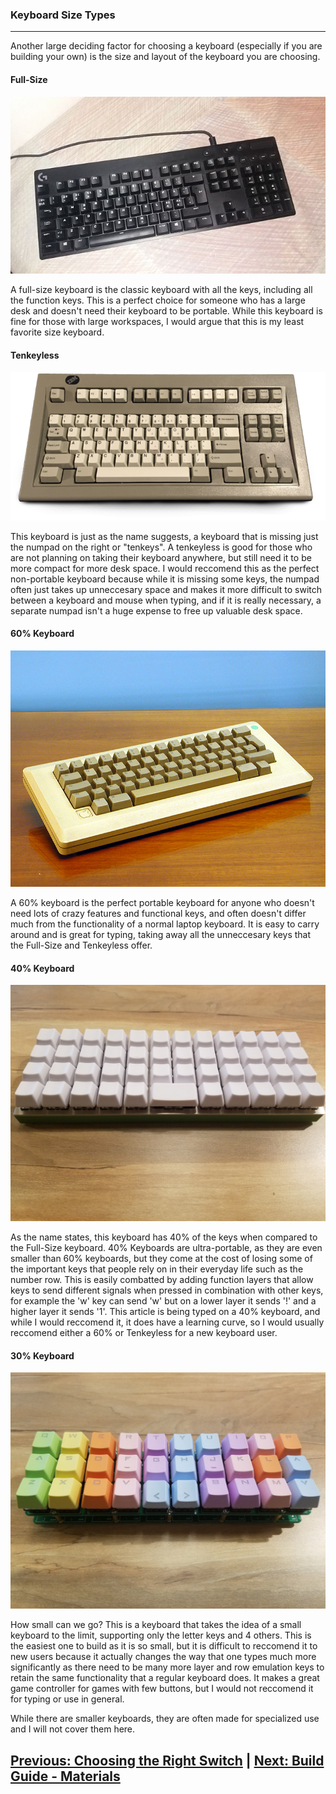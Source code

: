 ### Keyboard Size Types ###
---
Another large deciding factor for choosing a keyboard (especially if you are building your own) is the size and layout of the keyboard you are choosing.

#### Full-Size ####
![Full Size Keyboard](images/FullSizeKeyboard.jpg)

A full-size keyboard is the classic keyboard with all the keys, including all the function keys. This is a perfect choice for someone who has a large desk and doesn't need their keyboard to be portable. While this keyboard is fine for those with large workspaces, I would argue that this is my least favorite size keyboard.

#### Tenkeyless ####
![Tenkeyless](images/TenkeylessKeyboard.png)

This keyboard is just as the name suggests, a keyboard that is missing just the numpad on the right or "tenkeys". A tenkeyless is good for those who are not planning on taking their keyboard anywhere, but still need it to be more compact for more desk space. I would reccomend this as the perfect non-portable keyboard because while it is missing some keys, the numpad often just takes up unneccesary space and makes it more difficult to switch between a keyboard and mouse when typing, and if it is really necessary, a separate numpad isn't a huge expense to free up valuable desk space.

#### 60% Keyboard ####
![60% Keyboard](images/60PercentKeyboard.jpg)

A 60% keyboard is the perfect portable keyboard for anyone who doesn't need lots of crazy features and functional keys, and often doesn't differ much from the functionality of a normal laptop keyboard. It is easy to carry around and is great for typing, taking away all the unneccesary keys that the Full-Size and Tenkeyless offer. 

#### 40% Keyboard ####
![40% Keyboard](images/40PercentKeyboard.jpg)

As the name states, this keyboard has 40% of the keys when compared to the Full-Size keyboard. 40% Keyboards are ultra-portable, as they are even smaller than 60% keyboards, but they come at the cost of losing some of the important keys that people rely on in their everyday life such as the number row. This is easily combatted by adding function layers that allow keys to send different signals when pressed in combination with other keys, for example the 'w' key can send 'w' but on a lower layer it sends '!' and a higher layer it sends '1'. This article is being typed on a 40% keyboard, and while I would reccomend it, it does have a learning curve, so I would usually reccomend either a 60% or Tenkeyless for a new keyboard user.

#### 30% Keyboard ####
![30% Keyboard](images/30PercentKeyboard.jpg)

How small can we go? This is a keyboard that takes the idea of a small keyboard to the limit, supporting only the letter keys and 4 others. This is the easiest one to build as it is so small, but it is difficult to reccomend it to new users because it actually changes the way that one types much more significantly as there need to be many more layer and row emulation keys to retain the same functionality that a regular keyboard does. It makes a great game controller for games with few buttons, but I would not reccomend it for typing or use in general.

While there are smaller keyboards, they are often made for specialized use and I will not cover them here.

[Previous: Choosing the Right Switch](https://github.com/johnriforgiate/English-516-Final-Project/blob/master/Switch%20Comparison.md) | [Next: Build Guide - Materials](https://github.com/johnriforgiate/English-516-Final-Project/blob/master/Materials.md)
-----

